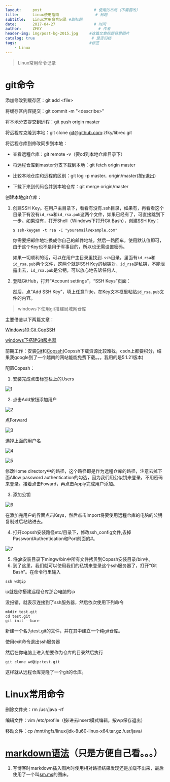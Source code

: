 ```yaml
---
layout:     post                       # 使用的布局（不需要改）
title:      Linux使用指南                # 标题 
subtitle:   Linux常用命令记录 #副标题
date:       2017-04-27                 # 时间
author:     ZFKY                         # 作者
header-img: img/post-bg-2015.jpg     #这篇文章标题背景图片
catalog: true                         # 是否归档
tags:                                #标签
    - Linux
---
```

> Linux常用命令记录

# git命令

添加修改到缓存区：git add \<file\>

将缓存区内容提交：git commit -m "\<describe\>"

将本地分支提交到远程：git push origin master

将远程库克隆到本地：git clone git@github.com:zfky/librec.git

将远程仓库到修改同步到本地：  
- 查看远程仓库：git remote -v（要cd到本地仓库目录下）  

- 将远程仓库到master分支下载到本地：git fetch origin master  

- 比较本地仓库和远程的区别：git log -p master.. origin/master(按p退出)  

- 下载下来到代码合并到本地仓库：git merge origin/master


创建本地git仓库：

1. 创建SSH Key。在用户主目录下，看看有没有.ssh目录，如果有，再看看这个目录下有没有`id_rsa`和`id_rsa.pub`这两个文件，如果已经有了，可直接跳到下一步。如果没有，打开Shell（Windows下打开Git Bash），创建SSH Key：

   ~~~
   $ ssh-keygen -t rsa -C "youremail@example.com"
   ~~~

   你需要把邮件地址换成你自己的邮件地址，然后一路回车，使用默认值即可，由于这个Key也不是用于军事目的，所以也无需设置密码。

   如果一切顺利的话，可以在用户主目录里找到`.ssh`目录，里面有`id_rsa`和`id_rsa.pub`两个文件，这两个就是SSH Key的秘钥对，`id_rsa`是私钥，不能泄露出去，`id_rsa.pub`是公钥，可以放心地告诉任何人。

2. 登陆GitHub，打开“Account settings”，“SSH Keys”页面：

   然后，点“Add SSH Key”，填上任意Title，在Key文本框里粘贴`id_rsa.pub`文件的内容。

> windows下使用git搭建局域网仓库

主要借鉴以下两篇文章：

[Windows10 Git CopSSH](https://blog.csdn.net/u012348774/article/details/55189288)

[windows下搭建Git服务器](https://blog.csdn.net/u012150179/article/details/17029731)

前期工作：安装[Git](https://www.git-scm.com/download/)和[Copssh](http://taimienphi.vn/download-copssh-3601/6.0.0-phien-ban)(Copssh下载资源比较难找，csdn上都要积分，结果我google到了一个越南的网站能能免费下载。。。我用的是5.1.21版本)

配置Copssh：

1. 安装完成点击标签栏上的Users

![1](https://i.loli.net/2018/11/08/5be3a485bd12d.png)

2. 点击Add按钮添加用户

![2](https://i.loli.net/2018/11/08/5be3a4dc1f2fb.png)

点Forward

![3](https://i.loli.net/2018/11/08/5be3a4dcc6863.png)

选择上面的用户名

![4](https://i.loli.net/2018/11/08/5be3a4dd20054.png)

![5](https://i.loli.net/2018/11/08/5be3a4dd2d670.png)

修改Home directory中的路径，这个路径即是作为远程仓库的路径，注意去掉下面Allow password authentication的勾选，因为我们用公似钥来登录，不用密码来登录。接着点击Foward，再点击Apply完成用户添加。

3. 添加公钥

![6](https://i.loli.net/2018/11/08/5be3a4dce08c8.png)

在添加完用户的界面点击Keys，然后点击Import将要使用远程仓库的电脑的公钥复制过后粘贴进去。

4. 打开copssh安装路径etc/目录下，修改ssh_config文件,去掉PasswordAuthentication和Port前面的#。

![7](https://i.loli.net/2018/11/08/5be3a4dcd14b9.png)

5. 将git安装目录下mingw/bin中所有文件拷贝到Copssh安装目录/bin中。
6. 到了这里，我们就可以使用我们的私钥来登录这个ssh服务器了，打开“Git Bash”。在命令行里输入

```
ssh wd@ip
```

ip就是你搭建远程仓库那台电脑的ip

没报错，就表示连接到了ssh服务器，然后依次使用下列命令

```
mkdir test.git
cd test.git
git init --bare
```

新建一个名为test.git的文件，并在其中建立一个纯git仓库。

使用exit命令退出ssh服务器

然后在你电脑上进入想要作为仓库的目录然后执行

~~~
git clone wd@ip:test.git
~~~

这样就从远程仓库克隆了一个git的仓库。


# Linux常用命令

删除文件夹：rm /usr/java -rf

编辑文件：vim /etc/profile（按i进去insert模式编辑，按wp保存退出）

移动文件：cp /mnt/hgfs/linux/jdk-8u60-linux-x64.tar.gz /usr/java/



# [markdown语法](http://www.appinn.com/markdown/#p "Title")（只是方便自己看。。。）

1. 写博客时markdown插入图片时使用相对路径结果发现还是加载不出来，最后使用了一个叫[sm.ms](sm.ms)的图床。



